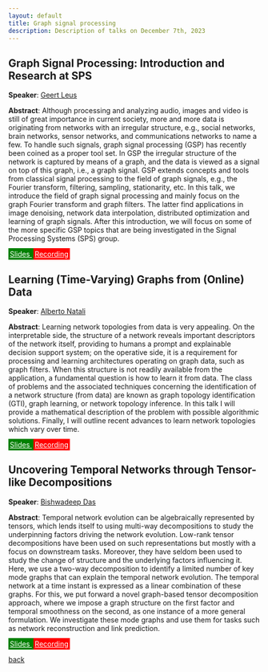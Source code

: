 ```yaml
---
layout: default
title: Graph signal processing
description: Description of talks on December 7th, 2023
---
```


## Graph Signal Processing: Introduction and Research at SPS

**Speaker**: [Geert Leus](https://sps.ewi.tudelft.nl/People/bio.php?id=3)

**Abstract**: Although processing and analyzing audio, images and video is still of great importance in current society, more and more data is originating from networks with an irregular structure, e.g., social networks, brain networks, sensor networks, and communications networks to name a few. To handle such signals, graph signal processing (GSP) has recently been coined as a proper tool set. In GSP the irregular structure of the network is captured by means of a graph, and the data is viewed as a signal on top of this graph, i.e., a graph signal. GSP extends concepts and tools from classical signal processing to the field of graph signals, e.g., the Fourier transform, filtering, sampling, stationarity, etc. In this talk, we introduce the field of graph signal processing and mainly focus on the graph Fourier transform and graph filters. The latter find applications in image denoising, network data interpolation, distributed optimization and learning of graph signals. After this introduction, we will focus on some of the more specific GSP topics that are being investigated in the Signal Processing Systems (SPS) group.

<a class="btn" href="https://surfdrive.surf.nl/files/index.php/s/UoTuXag75v7jptT" style="background-color: green; border-color:black; color: white; padding: 3px 3px;">
    Slides
</a>
<a class="btn" href="https://www.youtube.com/watch?v=O6rxAIbqqMo&ab_channel=Elvinisufi" style="background-color: red; border-color:black; color: white; padding: 3px 3px;">
    Recording
</a>

## Learning (Time-Varying) Graphs from (Online) Data 


**Speaker**: [Alberto Natali](https://scholar.google.it/citations?user=NC9UHssAAAAJ&hl=en) 

**Abstract**: Learning network topologies from data is very appealing. On the interpretable side, the structure of a network reveals important descriptors of the network itself, providing to humans a prompt and explainable decision support system; on the operative side, it is a requirement for processing and learning architectures operating on graph data, such as graph filters. When this structure is not readily available from the application, a fundamental question is how to learn it from data. The class of problems and the associated techniques concerning the identification of a network structure (from data) are known as graph topology identification (GTI), graph learning, or network topology inference. In this talk I will provide a mathematical description of the problem with possible algorithmic solutions. Finally, I will outline recent advances to learn network topologies which vary over time.

<a class="btn" href="https://surfdrive.surf.nl/files/index.php/s/UoTuXag75v7jptT" style="background-color: green; border-color:black; color: white; padding: 3px 3px;">
    Slides
</a>
<a class="btn" href="https://www.youtube.com/watch?v=kCUVcRBg0nc&ab_channel=Elvinisufi" style="background-color: red; border-color:black; color: white; padding: 3px 3px;">
    Recording
</a>



## Uncovering Temporal Networks through Tensor-like Decompositions

**Speaker**: [Bishwadeep Das](https://scholar.google.com/citations?user=3D96umoAAAAJ&hl=en)

**Abstract**: Temporal network evolution can be algebraically represented by tensors, which lends itself to using multi-way decompositions to study the underpinning factors driving the network evolution. Low-rank tensor decompositions have been used on such representations but mostly with a focus on downstream tasks. Moreover, they have seldom been used to study the change of structure and the underlying factors influencing it. Here, we use a two-way decomposition to identify a limited number of key mode graphs that can explain the temporal network evolution. The temporal network at a time instant is expressed as a linear combination of these graphs. For this, we put forward a novel graph-based tensor decomposition approach, where we impose a graph structure on the first factor and temporal smoothness on the second, as one instance of a more general formulation. We investigate these mode graphs and use them for tasks such as network reconstruction and link prediction.

<a class="btn" href="https://surfdrive.surf.nl/files/index.php/s/UoTuXag75v7jptT" style="background-color: green; border-color:black; color: white; padding: 3px 3px;">
    Slides
</a>
<a class="btn" href="https://www.youtube.com/watch?v=wUy4S24fjoA&ab_channel=Elvinisufi" style="background-color: red; border-color:black; color: white; padding: 3px 3px;">
    Recording
</a>





[back](../)
